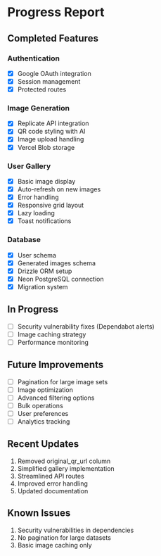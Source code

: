 # Progress Report

## Completed Features

### Authentication
- [x] Google OAuth integration
- [x] Session management
- [x] Protected routes

### Image Generation
- [x] Replicate API integration
- [x] QR code styling with AI
- [x] Image upload handling
- [x] Vercel Blob storage

### User Gallery
- [x] Basic image display
- [x] Auto-refresh on new images
- [x] Error handling
- [x] Responsive grid layout
- [x] Lazy loading
- [x] Toast notifications

### Database
- [x] User schema
- [x] Generated images schema
- [x] Drizzle ORM setup
- [x] Neon PostgreSQL connection
- [x] Migration system

## In Progress
- [ ] Security vulnerability fixes (Dependabot alerts)
- [ ] Image caching strategy
- [ ] Performance monitoring

## Future Improvements
- [ ] Pagination for large image sets
- [ ] Image optimization
- [ ] Advanced filtering options
- [ ] Bulk operations
- [ ] User preferences
- [ ] Analytics tracking

## Recent Updates
1. Removed original_qr_url column
2. Simplified gallery implementation
3. Streamlined API routes
4. Improved error handling
5. Updated documentation

## Known Issues
1. Security vulnerabilities in dependencies
2. No pagination for large datasets
3. Basic image caching only
